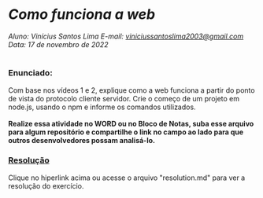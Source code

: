 # ***Como funciona a web***
_Aluno: Vinícius Santos Lima  E-mail: viniciussantoslima2003@gmail.com<br>Data: 17 de novembro de 2022_
#  

### Enunciado: 
Com base nos vídeos 1 e 2, explique como a web funciona a partir do ponto de vista do protocolo cliente servidor. Crie o começo de um projeto em node.js, usando o npm e informe os comandos utilizados.
<br><br>
<b>Realize essa atividade no WORD ou no Bloco de Notas, suba esse arquivo para algum repositório e compartilhe o link no campo ao lado para que outros desenvolvedores possam analisá-lo.</b>

<h3><a href="">Resolução</a></h3>
Clique no hiperlink acima ou acesse o arquivo "resolution.md" para ver a resolução do exercício.<br>
